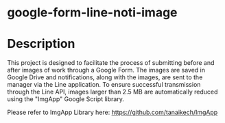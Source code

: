 # google-form-line-noti-image
# Description
This project is designed to facilitate the process of submitting before and after images of work through a Google Form. The images are saved in Google Drive and notifications, along with the images, are sent to the manager via the Line application. To ensure successful transmission through the Line API, images larger than 2.5 MB are automatically reduced using the "ImgApp" Google Script library.

Please refer to ImgApp Library here: https://github.com/tanaikech/ImgApp
